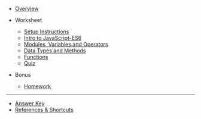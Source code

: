 - [Overview](/javascript_ES6/)

- Worksheet

  - [Setup Instructions](/javascript_ES6/setup/)
  - [Intro to JavaScript-ES6](/javascript_ES6/1-ES6-intro/)
  - [Modules, Variables and Operators](/javascript_ES6/2-Modules-Variables-Operators/)
  - [Data Types and Methods](/javascript_ES6/3-DataTypes-Methods/)
  - [Functions](/javascript_ES6/4-Functions/)
  - [Quiz](/tbd) 

- Bonus
  - [Homework](/tbd)

---

- [Answer Key](/javascript/answer-key.md)
- [References & Shortcuts](/javascript/references/)
